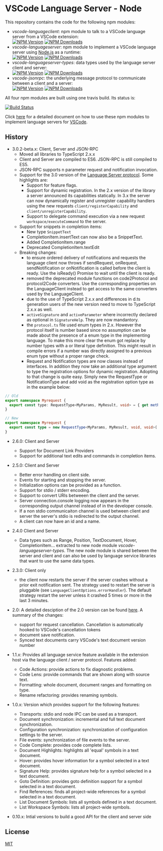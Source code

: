 # VSCode Language Server - Node

This repository contains the code for the following npm modules:

* _vscode-languageclient_: npm module to talk to a VSCode language server from a VSCode extension:<br>
[![NPM Version](https://img.shields.io/npm/v/vscode-languageclient.svg)](https://npmjs.org/package/vscode-languageclient)
[![NPM Downloads](https://img.shields.io/npm/dm/vscode-languageclient.svg)](https://npmjs.org/package/vscode-languageclient)
* _vscode-languageserver_: npm module to implement a VSCode language server using [Node.js](https://nodejs.org/) as a runtime:<br>
[![NPM Version](https://img.shields.io/npm/v/vscode-languageserver.svg)](https://npmjs.org/package/vscode-languageserver)
[![NPM Downloads](https://img.shields.io/npm/dm/vscode-languageserver.svg)](https://npmjs.org/package/vscode-languageserver)
* _vscode-languageserver-types_: data types used by the language server client and server:<br>
[![NPM Version](https://img.shields.io/npm/v/vscode-languageserver-types.svg)](https://npmjs.org/package/vscode-languageserver-types)
[![NPM Downloads](https://img.shields.io/npm/dm/vscode-languageserver-types.svg)](https://npmjs.org/package/vscode-languageserver-types)
* _vscode-jsonrpc_: the underlying message protocol to communicate between a client and a server:<br>
[![NPM Version](https://img.shields.io/npm/v/vscode-jsonrpc.svg)](https://npmjs.org/package/vscode-jsonrpc)
[![NPM Downloads](https://img.shields.io/npm/dm/vscode-jsonrpc.svg)](https://npmjs.org/package/vscode-jsonrpc)

All four npm modules are built using one travis build. Its status is:

[![Build Status](https://travis-ci.org/Microsoft/vscode-languageserver-node.svg?branch=master)](https://travis-ci.org/Microsoft/vscode-languageserver-node)

Click [here](https://code.visualstudio.com/docs/extensions/example-language-server) for a detailed document on how to use these npm modules to implement 
language servers for [VSCode](https://code.visualstudio.com/).

## History

* 3.0.2-beta.x: Client, Server and JSON-RPC
  * Moved all libraries to TypeScript 2.x.x
  * Client and Server are compiled to ES6. JSON-RPC is still compiled to ES5.
  * JSON-RPC supports n parameter request and notification invocation.
  * Support for the 3.0 version of the [Language Server protocol](https://github.com/Microsoft/language-server-protocol). Some highlights are:
    * Support for feature flags.
    * Support for dynamic registration. In the 2.x version of the library a server announced its capabilities statically. In 3.x the server
      can now dynamically register and unregister capability handlers using the new requests `client/registerCapability` and `client/unregisterCapability`.
    * Support to delegate command execution via a new request `workspace/executeCommand` to the server.
  * Support for snippets in completion items:
    * New type `SnippetText`
    * CompletionItem.insertText can now also be a SnippetText.
    * Added CompletionItem.range
    * Deprecated CompletionItem.textEdit
  * Breaking changes:
    * to ensure ordered delivery of notifications and requests the language client now throws if sendRequest, onRequest,
      sendNotification or onNotification is called before the client is ready. Use the isReady() Promise to wait until
      the client is ready.
    * removed the deprecated module functions on code2Protocol and protocol2Code converters. Use the corresponding
      properties on the LanguageClient instead to get access to the same converters used by the LanguageClient.
    * due to the use of TypeScript 2.x.x and differences in d.ts generation users of the new version need to move to 
      TypeScript 2.x.x as well.
    * `activeSignature` and `activeParameter` where incorrectly declared as optional in `SignatureHelp`. They are now mandantory.
    * the `protocol.ts` file used enum types in 2.x. However the protocol itself is number based since no assumption can be made about
      the presence of a enum type in the implementing language. To make this more clear the enum got replace by number types with a 
      or literal type definition. This might result in compile errors if a number was directly assigned to a previous enum type without
      a proper range check.
    * Request and Notification types are now classes instead of interfaces. In addition they now take an additional type argument to type the registration
      options for dynamic registration. Adopting to that change is quite easy. Simply new the RequestType or NotificationType and add void as the registration 
      option type as in the example below:
```ts
// Old
export namespace Myrequest {
  export const type: RequestType<MyParams, MyResult, void> = { get method() { return 'myRequest'; } };
}

// New
export namespace Myrequest {
  export const type = new RequestType<MyParams, MyResult, void, void>('myRequest');
}
```

    
* 2.6.0: Client and Server
  * Support for Document Link Providers
  * Support for additional text edits and commands in completion items.

* 2.5.0: Client and Server
  * Better error handling on client side.
  * Events for starting and stopping the server.
  * Initialization options can be provided as a function.
  * Support for stdio / stderr encoding.
  * Support to convert URIs betweeen the client and the server.
  * Server connection.console logging now appears in the corresponding output channel instead of in the developer console.
  * If a non stdio communicaiton channel is used between client and server the server's stdio is redirected to the output channel.
  * A client can now have an id and a name.

* 2.4.0 Client and Server
  * Data types such as Range, Position, TextDocument, Hover, CompletionItem... extracted to new node module _vscode-languageserver-types_.
  The new node module is shared between the server and client and can also be used by language service libraries that want to use the same data types.

* 2.3.0: Client only
  * the client now restarts the server if the server crashes without a prior exit notification sent. The strategy used to restart
  the server is pluggable (see `LanguageClientOptions.errorHandler`). The default strategy restart the server unless it crashed 5
  times or more in the last 3 minutes. 

* 2.0: A detailed desciption of the 2.0 version can be found [here](https://github.com/Microsoft/vscode-languageserver-protocol/blob/master/README.md). A summary of the changes:
  * support for request cancellation. Cancellation is automatically hooked to VSCode's cancellation tokens
  * document save notification.
  * Synced text documents carry VSCode's text document version number

* 1.1.x: Provides all language service feature available in the extension host via the language client / server protocol. Features added:
  * Code Actions: provide actions to fix diagnostic problems.
  * Code Lens: provide commands that are shown along with source text.
  * Formatting: whole document, document ranges and formatting on type.
  * Rename refactoring: provides renaming symbols.

* 1.0.x: Version which provides support for the following features:
  * Transports: stdio and node IPC can be used as a transport.
  * Document synchronization: incremental and full text document synchronization.
  * Configuration synchronization: synchronization of configuration settings to the server.
  * File events: synchronization of file events to the server.
  * Code Complete: provides code complete lists.
  * Document Highlights: highlights all 'equal' symbols in a text document.
  * Hover: provides hover information for a symbol selected in a text document.
  * Signature Help: provides signature help for a symbol selected in a text document.
  * Goto Definition: provides goto definition support for a symbol selected in a text document.
  * Find References: finds all project-wide references for a symbol selected in a text document.
  * List Document Symbols: lists all symbols defined in a text document.
  * List Workspace Symbols: lists all project-wide symbols.

* 0.10.x: Intial versions to build a good API for the client and server side

## License
[MIT](https://github.com/Microsoft/vscode-languageserver-node/blob/master/License.txt)
